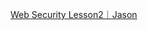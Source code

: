 [Web Security Lesson2｜Jason](https://striped-cougar-d01.notion.site/Web-Security-Lesson2-13b5e0a7f82180fea301f2c73590dbe3)
